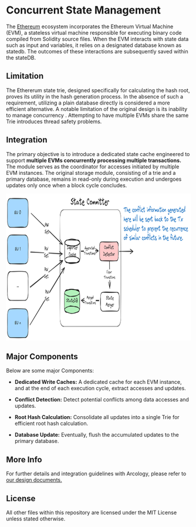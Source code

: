 # Concurrent State Management
The [Ethereum](https://github.com/ethereum) ecosystem incorporates the Ethereum Virtual Machine (EVM), a stateless virtual machine responsible for executing binary code compiled from Solidity source files. When the EVM interacts with state data such as input and variables, it relies on a designated database known as statedb. The outcomes of these interactions are subsequently saved within the stateDB.

## Limitation

The Ethererum state trie, designed specifically for calculating the hash root, proves its utility in the hash generation process. In the absence of such a requirement, utilizing a plain database directly is considered a more efficient alternative. A notable limitation of the original design is its inability to manage concurrency . Attempting to have multiple EVMs share the same Trie introduces thread safety problems.

##  Integration
The primary objective is to introduce a dedicated state cache engineered to support **multiple EVMs concurrently processing multiple transactions.** The module serves as the coordinator for accesses initiated by multiple EVM instances. The original storage module, consisting of a trie and a primary database, remains in read-only during execution and undergoes updates only once when a block cycle concludes. 

<p align="center">
  <img src="./img/committer.png" alt="committer" height="400">
</p>


##  Major Components

Below are some major Components:

- **Dedicated Write Caches:** A dedicated cache for each EVM instance, and at the end of each execution cycle, extract accesses and updates.

- **Conflict Detection:** Detect potential conflicts among data accesses and updates.

- **Root Hash Calculation:** Consolidate all updates into a single Trie for efficient root hash calculation.

- **Database Update:** Eventually, flush the accumulated updates to the primary database.



##  More Info
For further details and integration guidelines with Arcology, please refer to [our design documents.](https://doc.arcology.network/arcology-concurrency-control/evm-integration)


## License

All other files within this repository are licensed under the MIT License unless stated otherwise.